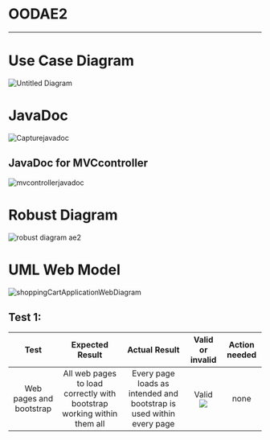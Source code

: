 # OODAE2

---

<h1>Use Case Diagram</h1>

![Untitled Diagram](https://user-images.githubusercontent.com/71900386/148433320-811668a1-4f49-4dc8-b5ff-c24ea88dea0a.jpg)

<h1>JavaDoc</h1>

![Capturejavadoc](https://user-images.githubusercontent.com/71900386/148467254-537ac0ad-46e5-4a05-a2bf-98b3a4b55b40.PNG)

<h2>JavaDoc for MVCcontroller</h2>

![mvcontrollerjavadoc](https://user-images.githubusercontent.com/71900386/148692476-fc97687f-80ae-4445-956d-9f184be8d300.PNG)

<h1>Robust Diagram</h1>

![robust diagram ae2](https://user-images.githubusercontent.com/71900386/148481968-7f42266e-137e-4a02-ba33-21aefef51168.png)

<h1>UML Web Model</h1>

![shoppingCartApplicationWebDiagram](https://user-images.githubusercontent.com/71900386/148483820-a4f7207f-165f-4169-85cf-564230d02197.png)




<h2>Test 1:</h2>

|          Test           |                            Expected Result                             |                            Actual Result                             |          Valid or invalid           | Action needed |
| :---------------------: | :--------------------------------------------------------------------: | :------------------------------------------------------------------: | :---------------------------------: | :-----------: |
| Web pages and bootstrap | All web pages to load correctly with bootstrap working within them all | Every page loads as intended and bootstrap is used within every page | Valid <img src="images/image1.png"> |     none      |

<br>
